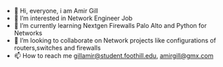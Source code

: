 - 👋 Hi, everyone, i am Amir Gill
- 👀 I’m interested in Network Engineer Job
- 🌱 I’m currently learning Nextgen Firewalls Palo Alto and Python for Networks
- 💞️ I’m looking to collaborate on Network projects like configurations of routers,switches and firewalls
- 📫 How to reach me gillamir@student.foothill.edu, amirgill@gmx.com

<!---
amirgill408/amirgill408 is a ✨ special ✨ repository because its `README.md` (this file) appears on your GitHub profile.
You can click the Preview link to take a look at your changes.
--->
